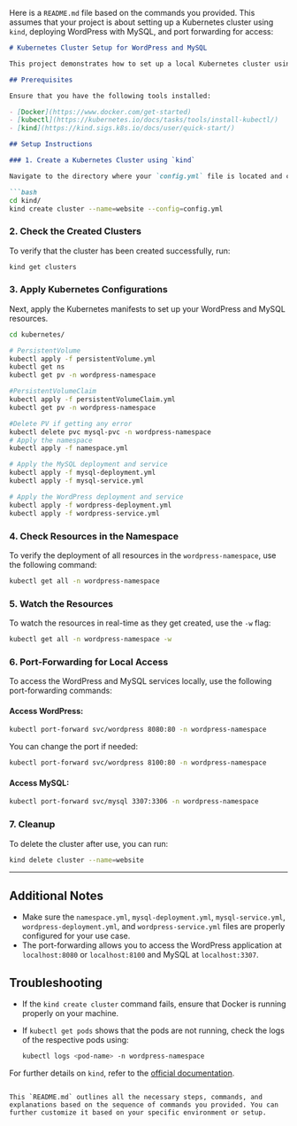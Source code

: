 Here is a `README.md` file based on the commands you provided. This assumes that your project is about setting up a Kubernetes cluster using `kind`, deploying WordPress with MySQL, and port forwarding for access:

```markdown
# Kubernetes Cluster Setup for WordPress and MySQL

This project demonstrates how to set up a local Kubernetes cluster using `kind` (Kubernetes in Docker), deploy WordPress with MySQL, and access them using port forwarding.

## Prerequisites

Ensure that you have the following tools installed:

- [Docker](https://www.docker.com/get-started)
- [kubectl](https://kubernetes.io/docs/tasks/tools/install-kubectl/)
- [kind](https://kind.sigs.k8s.io/docs/user/quick-start/)

## Setup Instructions

### 1. Create a Kubernetes Cluster using `kind`

Navigate to the directory where your `config.yml` file is located and create a `kind` cluster:

```bash
cd kind/
kind create cluster --name=website --config=config.yml
```

### 2. Check the Created Clusters

To verify that the cluster has been created successfully, run:

```bash
kind get clusters
```

### 3. Apply Kubernetes Configurations

Next, apply the Kubernetes manifests to set up your WordPress and MySQL resources.

```bash
cd kubernetes/

# PersistentVolume 
kubectl apply -f persistentVolume.yml
kubectl get ns
kubectl get pv -n wordpress-namespace

#PersistentVolumeClaim 
kubectl apply -f persistentVolumeClaim.yml
kubectl get pv -n wordpress-namespace

#Delete PV if getting any error 
kubectl delete pvc mysql-pvc -n wordpress-namespace
# Apply the namespace
kubectl apply -f namespace.yml

# Apply the MySQL deployment and service
kubectl apply -f mysql-deployment.yml
kubectl apply -f mysql-service.yml

# Apply the WordPress deployment and service
kubectl apply -f wordpress-deployment.yml
kubectl apply -f wordpress-service.yml
```

### 4. Check Resources in the Namespace

To verify the deployment of all resources in the `wordpress-namespace`, use the following command:

```bash
kubectl get all -n wordpress-namespace
```

### 5. Watch the Resources

To watch the resources in real-time as they get created, use the `-w` flag:

```bash
kubectl get all -n wordpress-namespace -w
```

### 6. Port-Forwarding for Local Access

To access the WordPress and MySQL services locally, use the following port-forwarding commands:

#### Access WordPress:
```bash
kubectl port-forward svc/wordpress 8080:80 -n wordpress-namespace
```

You can change the port if needed:
```bash
kubectl port-forward svc/wordpress 8100:80 -n wordpress-namespace
```

#### Access MySQL:
```bash
kubectl port-forward svc/mysql 3307:3306 -n wordpress-namespace
```

### 7. Cleanup

To delete the cluster after use, you can run:

```bash
kind delete cluster --name=website
```

---

## Additional Notes

- Make sure the `namespace.yml`, `mysql-deployment.yml`, `mysql-service.yml`, `wordpress-deployment.yml`, and `wordpress-service.yml` files are properly configured for your use case.
- The port-forwarding allows you to access the WordPress application at `localhost:8080` or `localhost:8100` and MySQL at `localhost:3307`.

## Troubleshooting

- If the `kind create cluster` command fails, ensure that Docker is running properly on your machine.
- If `kubectl get pods` shows that the pods are not running, check the logs of the respective pods using:

  ```bash
  kubectl logs <pod-name> -n wordpress-namespace
  ```

For further details on `kind`, refer to the [official documentation](https://kind.sigs.k8s.io/).
```

This `README.md` outlines all the necessary steps, commands, and explanations based on the sequence of commands you provided. You can further customize it based on your specific environment or setup.
